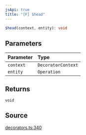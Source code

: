```yaml
---
jsApi: true
title: "[F] $head"
---
```


```ts
$head(context, entity): void
```

## Parameters

| Parameter | Type               |
| :-------- | :----------------- |
| `context` | `DecoratorContext` |
| `entity`  | `Operation`        |

## Returns

`void`

## Source

[decorators.ts:340](https://github.com/markcowl/cadl/blob/3db15286/packages/http/src/decorators.ts#L340)
